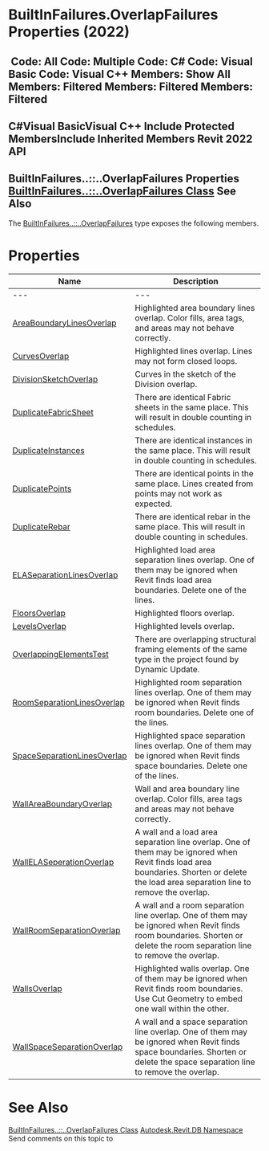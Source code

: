 # BuiltInFailures.OverlapFailures Properties (2022)

﻿
 Code: All Code: Multiple Code: C# Code: Visual Basic Code: Visual C++  Members: Show All Members: Filtered Members: Filtered Members: Filtered   
---  
C#Visual BasicVisual C++
Include Protected MembersInclude Inherited Members
Revit 2022 API  
---  
BuiltInFailures..::..OverlapFailures Properties  
[BuiltInFailures..::..OverlapFailures Class](b5f85718-fcb7-9396-e706-6d04f0c25c34.md "BuiltInFailures.OverlapFailures Class") See Also  
---  
The [BuiltInFailures..::..OverlapFailures](b5f85718-fcb7-9396-e706-6d04f0c25c34.md "BuiltInFailures.OverlapFailures Class") type exposes the following members.
# Properties
| Name | Description |
| --- | --- |
| --- | --- | --- |
| [AreaBoundaryLinesOverlap](49b8388d-a045-48d8-3cc0-899d75dfb754.md "AreaBoundaryLinesOverlap Property") | Highlighted area boundary lines overlap. Color fills, area tags, and areas may not behave correctly. |
| [CurvesOverlap](b82f576f-163c-d370-bed9-951193acfc07.md "CurvesOverlap Property") | Highlighted lines overlap. Lines may not form closed loops. |
| [DivisionSketchOverlap](d294391d-151a-89ee-34eb-f0725768ff1a.md "DivisionSketchOverlap Property") | Curves in the sketch of the Division overlap. |
| [DuplicateFabricSheet](299e648f-5808-ee61-aa6b-468dffb5a050.md "DuplicateFabricSheet Property") | There are identical Fabric sheets in the same place. This will result in double counting in schedules. |
| [DuplicateInstances](2eeccaa4-2e8b-ee4f-de30-9d75d31fc4e3.md "DuplicateInstances Property") | There are identical instances in the same place. This will result in double counting in schedules. |
| [DuplicatePoints](fcc40b7f-3740-f797-0fcb-a22bd2b98bcd.md "DuplicatePoints Property") | There are identical points in the same place. Lines created from points may not work as expected. |
| [DuplicateRebar](c78f3400-20f1-b9d2-efb4-e4eda9765d42.md "DuplicateRebar Property") | There are identical rebar in the same place. This will result in double counting in schedules. |
| [ELASeparationLinesOverlap](577baeef-b75f-877b-5ee1-ff2ed892d7fd.md "ELASeparationLinesOverlap Property") | Highlighted load area separation lines overlap. One of them may be ignored when Revit finds load area boundaries. Delete one of the lines. |
| [FloorsOverlap](76d91468-6173-efc2-01e6-c4f76280eae2.md "FloorsOverlap Property") | Highlighted floors overlap. |
| [LevelsOverlap](2881d7ee-e470-3f24-e219-3f5818435db7.md "LevelsOverlap Property") | Highlighted levels overlap. |
| [OverlappingElementsTest](f4c75062-03bf-4bc8-175e-c9c92bf02bbd.md "OverlappingElementsTest Property") | There are overlapping structural framing elements of the same type in the project found by Dynamic Update. |
| [RoomSeparationLinesOverlap](a63a1a21-d01c-f778-3481-a9d0901037bb.md "RoomSeparationLinesOverlap Property") | Highlighted room separation lines overlap. One of them may be ignored when Revit finds room boundaries. Delete one of the lines. |
| [SpaceSeparationLinesOverlap](072b35eb-44b7-75f3-6a41-70cca19782e7.md "SpaceSeparationLinesOverlap Property") | Highlighted space separation lines overlap. One of them may be ignored when Revit finds space boundaries. Delete one of the lines. |
| [WallAreaBoundaryOverlap](9c28cfed-0568-e1a6-acf0-1ba9dbf1fc45.md "WallAreaBoundaryOverlap Property") | Wall and area boundary line overlap. Color fills, area tags and areas may not behave correctly. |
| [WallELASeperationOverlap](9a70a27f-f190-4983-ddcb-863b626ccad4.md "WallELASeperationOverlap Property") | A wall and a load area separation line overlap. One of them may be ignored when Revit finds load area boundaries. Shorten or delete the load area separation line to remove the overlap. |
| [WallRoomSeparationOverlap](ef4cbc39-8128-9e08-0704-747af60db504.md "WallRoomSeparationOverlap Property") | A wall and a room separation line overlap. One of them may be ignored when Revit finds room boundaries. Shorten or delete the room separation line to remove the overlap. |
| [WallsOverlap](e6c930d3-51a7-4c77-b847-74250154821a.md "WallsOverlap Property") | Highlighted walls overlap. One of them may be ignored when Revit finds room boundaries. Use Cut Geometry to embed one wall within the other. |
| [WallSpaceSeparationOverlap](a2eae757-96d3-9d1c-044c-439ddfb19bdd.md "WallSpaceSeparationOverlap Property") | A wall and a space separation line overlap. One of them may be ignored when Revit finds space boundaries. Shorten or delete the space separation line to remove the overlap. |

# See Also
[BuiltInFailures..::..OverlapFailures Class](b5f85718-fcb7-9396-e706-6d04f0c25c34.md "BuiltInFailures.OverlapFailures Class")
[Autodesk.Revit.DB Namespace](87546ba7-461b-c646-cbb1-2cb8f5bff8b2.md "Autodesk.Revit.DB Namespace")
Send comments on this topic to 
